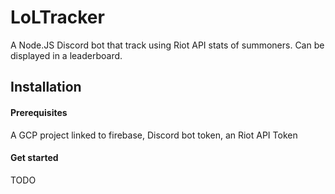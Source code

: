 
# LoLTracker
A Node.JS Discord bot that track using Riot API stats of summoners. Can be displayed in a leaderboard.



## Installation
#### Prerequisites

A GCP project linked to firebase, Discord bot token, an Riot API Token
    
#### Get started

TODO
